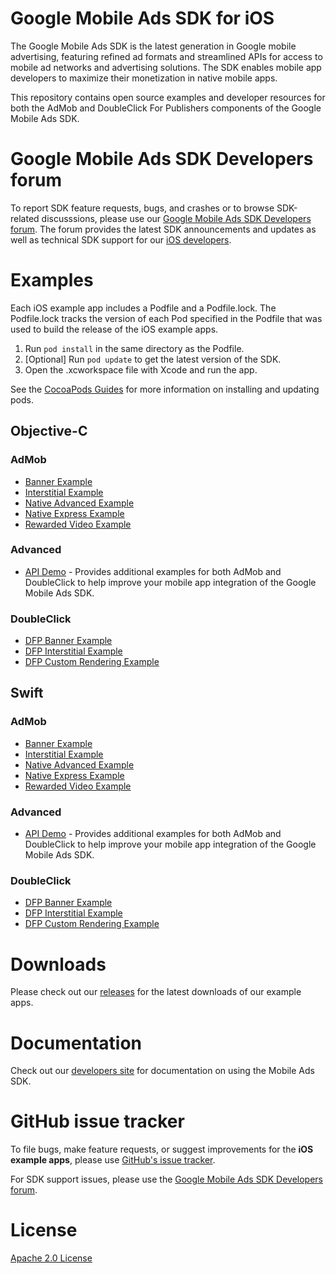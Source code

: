 # Google Mobile Ads SDK for iOS

The Google Mobile Ads SDK is the latest generation in Google mobile advertising,
featuring refined ad formats and streamlined APIs for access to mobile ad
networks and advertising solutions. The SDK enables mobile app developers to
maximize their monetization in native mobile apps.

This repository contains open source examples and developer resources for both
the AdMob and DoubleClick For Publishers components of the Google Mobile Ads
SDK.

# Google Mobile Ads SDK Developers forum

To report SDK feature requests, bugs, and crashes or to browse SDK-related
discusssions, please use our [Google Mobile Ads SDK Developers forum](https://groups.google.com/forum/#!forum/google-admob-ads-sdk).
The forum provides the latest SDK announcements and updates as well as
technical SDK support for our [iOS developers](https://groups.google.com/forum/#!categories/google-admob-ads-sdk/ios).

# Examples

Each iOS example app includes a Podfile and a Podfile.lock. The Podfile.lock
tracks the version of each Pod specified in the Podfile that was used to build
the release of the iOS example apps.

1) Run `pod install` in the same directory as the Podfile.
2) [Optional] Run `pod update` to get the latest version of the SDK.
3) Open the .xcworkspace file with Xcode and run the app.

See the [CocoaPods Guides](https://guides.cocoapods.org/)
for more information on installing and updating pods.

## Objective-C

### AdMob

*   [Banner Example](https://github.com/googleads/googleads-mobile-ios-examples/tree/master/Objective-C/admob/BannerExample)
*   [Interstitial Example](https://github.com/googleads/googleads-mobile-ios-examples/tree/master/Objective-C/admob/InterstitialExample)
*   [Native Advanced Example](https://github.com/googleads/googleads-mobile-ios-examples/tree/master/Objective-C/admob/NativeAdvancedExample)
*   [Native Express Example](https://github.com/googleads/googleads-mobile-ios-examples/tree/master/Objective-C/admob/NativeExpressExample)
*   [Rewarded Video Example](https://github.com/googleads/googleads-mobile-ios-examples/tree/master/Objective-C/admob/RewardedVideoExample)

### Advanced

*   [API Demo](https://github.com/googleads/googleads-mobile-ios-examples/tree/master/Objective-C/advanced/APIDemo) - Provides additional examples for both AdMob and DoubleClick to help improve your mobile app integration of the Google Mobile Ads SDK.

### DoubleClick

*   [DFP Banner Example](https://github.com/googleads/googleads-mobile-ios-examples/tree/master/Objective-C/doubleclick/DFPBannerExample)
*   [DFP Interstitial Example](https://github.com/googleads/googleads-mobile-ios-examples/tree/master/Objective-C/doubleclick/DFPInterstitialExample)
*   [DFP Custom Rendering Example](https://github.com/googleads/googleads-mobile-ios-examples/tree/master/Objective-C/doubleclick/DFPCustomRenderingExample)

## Swift

### AdMob

*   [Banner Example](https://github.com/googleads/googleads-mobile-ios-examples/tree/master/Swift/admob/BannerExample)
*   [Interstitial Example](https://github.com/googleads/googleads-mobile-ios-examples/tree/master/Swift/admob/InterstitialExample)
*   [Native Advanced Example](https://github.com/googleads/googleads-mobile-ios-examples/tree/master/Swift/admob/NativeAdvancedExample)
*   [Native Express Example](https://github.com/googleads/googleads-mobile-ios-examples/tree/master/Swift/admob/NativeExpressExample)
*   [Rewarded Video Example](https://github.com/googleads/googleads-mobile-ios-examples/tree/master/Swift/admob/RewardedVideoExample)

### Advanced

*   [API Demo](https://github.com/googleads/googleads-mobile-ios-examples/tree/master/Swift/advanced/APIDemo) - Provides additional examples for both AdMob and DoubleClick to help improve your mobile app integration of the Google Mobile Ads SDK.

### DoubleClick

*   [DFP Banner Example](https://github.com/googleads/googleads-mobile-ios-examples/tree/master/Swift/doubleclick/DFPBannerExample)
*   [DFP Interstitial Example](https://github.com/googleads/googleads-mobile-ios-examples/tree/master/Swift/doubleclick/DFPInterstitialExample)
*   [DFP Custom Rendering Example](https://github.com/googleads/googleads-mobile-ios-examples/tree/master/Swift/doubleclick/DFPCustomRenderingExample)

# Downloads

Please check out our [releases](https://github.com/googleads/googleads-mobile-ios-examples/releases)
for the latest downloads of our example apps.

# Documentation

Check out our [developers site](https://developers.google.com/mobile-ads-sdk/)
for documentation on using the Mobile Ads SDK.

# GitHub issue tracker

To file bugs, make feature requests, or suggest improvements for the
**iOS example apps**, please use [GitHub's issue tracker](https://github.com/googleads/googleads-mobile-ios-examples/issues).

For SDK support issues, please use the [Google Mobile Ads SDK Developers forum](https://groups.google.com/forum/#!forum/google-admob-ads-sdk).

# License

[Apache 2.0 License](http://www.apache.org/licenses/LICENSE-2.0.html)
